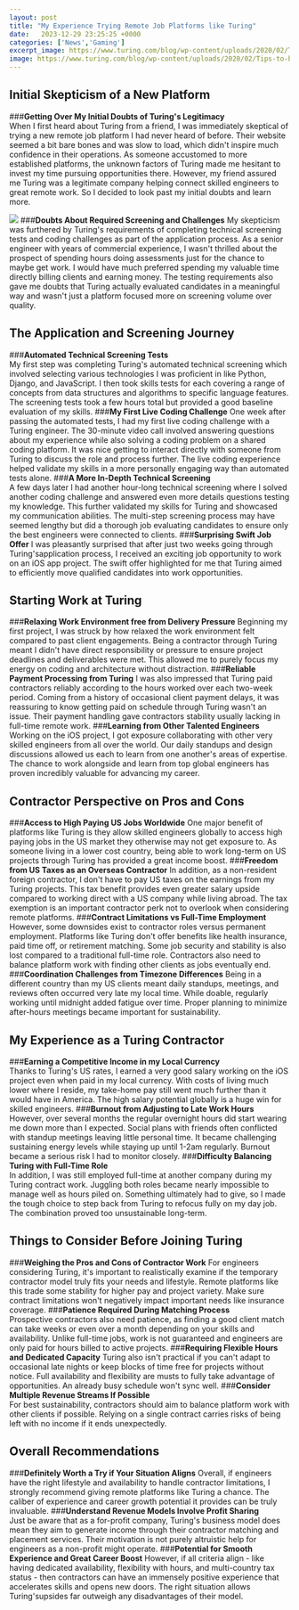```yaml
---
layout: post
title: "My Experience Trying Remote Job Platforms like Turing"
date:   2023-12-29 23:25:25 +0000
categories: ['News','Gaming']
excerpt_image: https://www.turing.com/blog/wp-content/uploads/2020/02/Tips-to-become-a-remote-developer.jpg
image: https://www.turing.com/blog/wp-content/uploads/2020/02/Tips-to-become-a-remote-developer.jpg
---
```


##  Initial Skepticism of a New Platform
###**Getting Over My Initial Doubts of Turing's Legitimacy**  
When I first heard about Turing from a friend, I was immediately skeptical of trying a new remote job platform I had never heard of before. Their website seemed a bit bare bones and was slow to load, which didn't inspire much confidence in their operations. As someone accustomed to more established platforms, the unknown factors of Turing made me hesitant to invest my time pursuing opportunities there. However, my friend assured me Turing was a legitimate company helping connect skilled engineers to great remote work. So I decided to look past my initial doubts and learn more.

![](https://i.ytimg.com/vi/7-W639fWsJY/maxresdefault.jpg)
###**Doubts About Required Screening and Challenges**
My skepticism was furthered by Turing's requirements of completing technical screening tests and coding challenges as part of the application process. As a senior engineer with years of commercial experience, I wasn't thrilled about the prospect of spending hours doing assessments just for the chance to maybe get work. I would have much preferred spending my valuable time directly billing clients and earning money. The testing requirements also gave me doubts that Turing actually evaluated candidates in a meaningful way and wasn't just a platform focused more on screening volume over quality.
##  The Application and Screening Journey  
###**Automated Technical Screening Tests**  
My first step was completing Turing's automated technical screening which involved selecting various technologies I was proficient in like Python, Django, and JavaScript. I then took skills tests for each covering a range of concepts from data structures and algorithms to specific language features. The screening tests took a few hours total but provided a good baseline evaluation of my skills.
###**My First Live Coding Challenge**
One week after passing the automated tests, I had my first live coding challenge with a Turing engineer. The 30-minute video call involved answering questions about my experience while also solving a coding problem on a shared coding platform. It was nice getting to interact directly with someone from Turing to discuss the role and process further. The live coding experience helped validate my skills in a more personally engaging way than automated tests alone.
###**A More In-Depth Technical Screening**  
A few days later I had another hour-long technical screening where I solved another coding challenge and answered even more details questions testing my knowledge. This further validated my skills for Turing and showcased my communication abilities. The multi-step screening process may have seemed lengthy but did a thorough job evaluating candidates to ensure only the best engineers were connected to clients.
###**Surprising Swift Job Offer**
I was pleasantly surprised that after just two weeks going through Turing'sapplication process, I received an exciting job opportunity to work on an iOS app project. The swift offer highlighted for me that Turing aimed to efficiently move qualified candidates into work opportunities.
##  Starting Work at Turing
###**Relaxing Work Environment free from Delivery Pressure**
Beginning my first project, I was struck by how relaxed the work environment felt compared to past client engagements. Being a contractor through Turing meant I didn't have direct responsibility or pressure to ensure project deadlines and deliverables were met. This allowed me to purely focus my energy on coding and architecture without distraction. 
###**Reliable Payment Processing from Turing**
I was also impressed that Turing paid contractors reliably according to the hours worked over each two-week period. Coming from a history of occasional client payment delays, it was reassuring to know getting paid on schedule through Turing wasn't an issue. Their payment handling gave contractors stability usually lacking in full-time remote work.
###**Learning from Other Talented Engineers**  
Working on the iOS project, I got exposure collaborating with other very skilled engineers from all over the world. Our daily standups and design discussions allowed us each to learn from one another's areas of expertise. The chance to work alongside and learn from top global engineers has proven incredibly valuable for advancing my career.
##  Contractor Perspective on Pros and Cons  
###**Access to High Paying US Jobs Worldwide**
One major benefit of platforms like Turing is they allow skilled engineers globally to access high paying jobs in the US market they otherwise may not get exposure to. As someone living in a lower cost country, being able to work long-term on US projects through Turing has provided a great income boost.
###**Freedom from US Taxes as an Overseas Contractor** 
In addition, as a non-resident foreign contractor, I don't have to pay US taxes on the earnings from my Turing projects. This tax benefit provides even greater salary upside compared to working direct with a US company while living abroad. The tax exemption is an important contractor perk not to overlook when considering remote platforms.
###**Contract Limitations vs Full-Time Employment**
However, some downsides exist to contractor roles versus permanent employment. Platforms like Turing don't offer benefits like health insurance, paid time off, or retirement matching. Some job security and stability is also lost compared to a traditional full-time role. Contractors also need to balance platform work with finding other clients as jobs eventually end.
###**Coordination Challenges from Timezone Differences**
Being in a different country than my US clients meant daily standups, meetings, and reviews often occurred very late my local time. While doable, regularly working until midnight added fatigue over time. Proper planning to minimize after-hours meetings became important for sustainability.
##  My Experience as a Turing Contractor
###**Earning a Competitive Income in my Local Currency**  
Thanks to Turing's US rates, I earned a very good salary working on the iOS project even when paid in my local currency. With costs of living much lower where I reside, my take-home pay still went much further than it would have in America. The high salary potential globally is a huge win for skilled engineers.
###**Burnout from Adjusting to Late Work Hours**
However, over several months the regular overnight hours did start wearing me down more than I expected. Social plans with friends often conflicted with standup meetings leaving little personal time. It became challenging sustaining energy levels while staying up until 1-2am regularly. Burnout became a serious risk I had to monitor closely. 
###**Difficulty Balancing Turing with Full-Time Role**  
In addition, I was still employed full-time at another company during my Turing contract work. Juggling both roles became nearly impossible to manage well as hours piled on. Something ultimately had to give, so I made the tough choice to step back from Turing to refocus fully on my day job. The combination proved too unsustainable long-term.
##  Things to Consider Before Joining Turing
###**Weighing the Pros and Cons of Contractor Work**
For engineers considering Turing, it's important to realistically examine if the temporary contractor model truly fits your needs and lifestyle. Remote platforms like this trade some stability for higher pay and project variety. Make sure contract limitations won't negatively impact important needs like insurance coverage.
###**Patience Required During Matching Process**  
Prospective contractors also need patience, as finding a good client match can take weeks or even over a month depending on your skills and availability. Unlike full-time jobs, work is not guaranteed and engineers are only paid for hours billed to active projects.
###**Requiring Flexible Hours and Dedicated Capacity**
Turing also isn't practical if you can't adapt to occasional late nights or keep blocks of time free for projects without notice. Full availability and flexibility are musts to fully take advantage of opportunities. An already busy schedule won't sync well.
###**Consider Multiple Revenue Streams If Possible**  
For best sustainability, contractors should aim to balance platform work with other clients if possible. Relying on a single contract carries risks of being left with no income if it ends unexpectedly.
##  Overall Recommendations 
###**Definitely Worth a Try if Your Situation Aligns**
Overall, if engineers have the right lifestyle and availability to handle contractor limitations, I strongly recommend giving remote platforms like Turing a chance. The caliber of experience and career growth potential it provides can be truly invaluable. 
###**Understand Revenue Models Involve Profit Sharing**  
Just be aware that as a for-profit company, Turing's business model does mean they aim to generate income through their contractor matching and placement services. Their motivation is not purely altruistic help for engineers as a non-profit might operate. 
###**Potential for Smooth Experience and Great Career Boost**
However, if all criteria align - like having dedicated availability, flexibility with hours, and multi-country tax status - then contractors can have an immensely positive experience that accelerates skills and opens new doors. The right situation allows Turing'supsides far outweigh any disadvantages of their model.